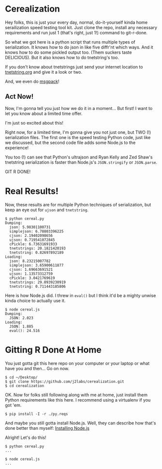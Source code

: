 # Cerealization

Hey folks, this is just your every day, normal, do-it-yourself kinda home
serailization speed testing tool kit.  Just clone the repo, install any
necessary requirements and run just 1 (that's right, just 1!) command to
git-r-done.

So what we got here is a python script that runs multiple types of
serialization.  It knows how to do json in like five diffr'nt which ways.
And it knows how to do some pickled output too.  (Them suckers taste DELICIOUS).
But it also knows how to do tnetstring's too.

If you don't know about tnetstrings just send your internet location to
[tnetstring.org](http://tnetstring.org/) and give it a look or two.

And, we even do [msgpack](http://msgpack.org)!

## Act Now!

Now, I'm gonna tell you just how we do it in a moment...  But first! I want to
let you know about a limited time offer.

I'm just so excited about this!

Right now, for a limited time, I'm gonna give you not just one, but TWO (!)
serialization files.  The first one is the speed testing Python code, just like
we discussed, but the second code file adds some Node.js to the experience!

You too (!) can see that Python's ultrajson and Ryan Kelly and Zed Shaw's
tnetstring serialization is faster than Node.js's `JSON.stringify` or
`JSON.parse`.

GIT R DONE!


# Real Results!

Now, these results are for multiple Python techniques of serialization, but
keep an eye out for `ujson` and `tnetstring`.

    $ python cereal.py 
    Dumping:
      json: 5.98301100731
      simplejson: 6.78803396225
      cjson: 2.19402098656
      ujson: 0.719541072845
      cPickle: 6.73631691933
      tnetstrings: 20.1821420193
      tnetstring: 0.82697892189
    Loading:
      json: 8.23215007782
      simplejson: 3.65900611877
      cjson: 1.69663691521
      ujson: 1.13573312759
      cPickle: 3.0421769619
      tnetstrings: 29.0939230919
      tnetstring: 0.711443185806

Here is how Node.js did.  I threw in `eval()` but I think it'd be a mighty 
unwise kinda choice to actually use it.

    $ node cereal.js 
    Dumping:
      JSON: 2.023
    Loading:
      JSON: 1.885
      eval(): 24.516


# Gitting R Done At Home

You just gotta git this here repo on your computer or your laptop or what have
you and then...  Go on now.

    $ cd ~/Desktop/
    $ git clone https://github.com/j2labs/cerealization.git
    $ cd cerealization

OK.  Now for folks still following along with me at home, just install them
Python requirements like this here.  I recommend using a virtualenv if you got
'em.

    $ pip install -I -r ./py.reqs

And maybe you still gotta install Node.js.  Well, they can describe how that's
done better than myself: [Installing Node.js](https://github.com/joyent/node/wiki/Installing-Node.js-via-package-manager) 

Alright! Let's do this!

    $ python cereal.py
    ...

    $ node cereal.js
    ...
